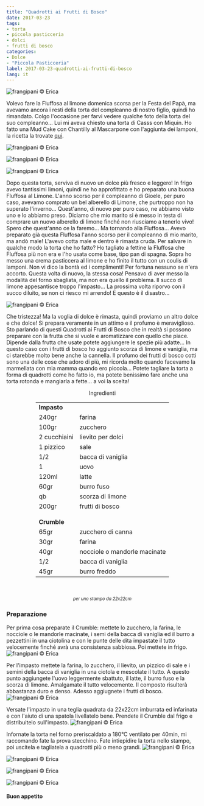 ```yaml
---
title: "Quadrotti ai Frutti di Bosco"
date: 2017-03-23
tags:
- torta
- piccola pasticceria
- dolci
- frutti di bosco
categories:
- Dolce
- "Piccola Pasticceria"
label: 2017-03-23-quadrotti-ai-frutti-di-bosco
lang: it
---
```

![](header.jpg "frangipani © Erica")

Volevo fare la Fluffosa al limone domenica scorsa per la Festa del Papà, ma avevamo ancora i resti della torta del compleanno di nostro figlio, quindi ho rimandato. Colgo l'occasione per farvi vedere qualche foto della torta del suo compleanno... Lui mi aveva chiesto una torta di Casss con Miquin. Ho fatto una Mud Cake con Chantilly al Mascarpone con l'aggiunta dei lamponi, la ricetta la trovate <a href="http://frangipani.raiano.ch/2016-10-30-mudcake-con-chantilly-al-mascarpone/" target="_blank">qui</a>.

![](tortacars1.jpg "frangipani © Erica")

![](tortacars2.jpg "frangipani © Erica")

![](tortacarstaglio.jpg "frangipani © Erica")

Dopo questa torta, serviva di nuovo un dolce più fresco e leggero! In frigo avevo tantissimi limoni, quindi ne ho approfittato e ho preparato una buona Fluffosa al Limone. L'anno scorso per il compleanno di Gioele, per puro caso, avevamo comprato un bel alberello di Limone, che purtroppo non ha superato l'inverno... Quest'anno, di nuovo per puro caso, ne abbiamo visto uno e lo abbiamo preso. Diciamo che mio marito si è messo in testa di comprare un nuovo alberello di limone finché non riusciamo a tenerlo vivo! Spero che quest'anno ce la faremo... Ma tornando alla Fluffosa... Avevo preparato già questa Fluffosa l'anno scorso per il compleanno di mio marito, ma andò male! L'avevo cotta male e dentro è rimasta cruda. Per salvare in qualche modo la torta che ho fatto? Ho tagliato a fettine la Fluffosa che Fluffosa più non era e l'ho usata come base, tipo pan di spagna. Sopra ho messo una crema pasticcera al limone e ho finito il tutto con un coulis di lamponi. Non vi dico la bontà ed i complimenti! Per fortuna nessuno se n'era accorto. Questa volta di nuovo, la stessa cosa! Pensavo di aver messo la modalità del forno sbagliata, ma non era quello il problema. Il succo di limone appesantisce troppo l'impasto... La prossima volta riporvo con il succo diluito, se non ci riesco mi arrendo! E questo è il disastro...

![](disastrofluffosa.jpg "frangipani © Erica")

Che tristezza! Ma la voglia di dolce è rimasta, quindi proviamo un altro dolce e che dolce! Si prepara veramente in un attimo e il profumo è meraviglioso. Sto parlando di questi Quadrotti ai Frutti di Bosco che in realtà si possono preparare con la frutta che si vuole e aromatizzare con quello che piace. Dipende dalla frutta che usate potete aggiungere le spezie più adatte... In questo caso con i frutti di bosco ho aggiunto scorza di limone e vaniglia, ma ci starebbe molto bene anche la cannella. Il profumo dei frutti di bosco cotti sono una delle cose che adoro di più, mi ricorda molto quando facevamo la marmellata con mia mamma quando ero piccola... Potete tagliare la torta a forma di quadrotti come ho fatto io, ma potete benissimo fare anche una torta rotonda e mangiarla a fette... a voi la scelta!

<div id="wrapper" style="text-align: center">
  <div id="yourdiv" style="display: inline-block;">
    <div class="ingredients">
      <div class="ingredients-title">Ingredienti</div>
      <table>
        <tbody>
          <tr>          
            <td colspan="2"><b>Impasto</b></td>
          </tr>      
          <tr>
            <td>240gr</td>
            <td>farina</td>
          </tr>
          <tr>
            <td>100gr</td>
            <td>zucchero</td>
          </tr>
          <tr>
            <td>2 cucchiaini</td>
            <td>lievito per dolci</td>
          </tr>
          <tr>
            <td>1 pizzico</td>
            <td>sale</td>
          </tr>
          <tr>
            <td>1/2</td>
            <td>bacca di vaniglia</td>
          </tr>
          <tr>
            <td>1</td>
            <td>uovo</td>
          </tr>
          <tr>
            <td>120ml</td>
            <td>latte</td>
          </tr>
          <tr>
            <td>60gr</td>
            <td>burro fuso</td>
          </tr>
          <tr>
            <td>qb</td>
            <td>scorza di limone</td>
          </tr>
          <tr>
            <td>200gr</td>
            <td>frutti di bosco</td>
          </tr>
          <tr style="height: 15px;"></tr>
          <tr>          
            <td colspan="2"><b>Crumble</b></td>
          </tr>      
          <tr>
            <td>65gr</td>
            <td>zucchero di canna</td>
          </tr>
          <tr>
            <td>30gr</td>
            <td>farina</td>
          </tr>
          <tr>
            <td>40gr</td>
            <td>nocciole o mandorle macinate</td>
          </tr>
          <tr>
            <td>1/2</td>
            <td>bacca di vaniglia</td>
          </tr>
          <tr>
            <td>45gr</td>
            <td>burro freddo</td>
          </tr>
        </tbody>
      </table>
      <br></br>
      <i class="pull-right" style="font-size: 80%;">per uno stampo da 22x22cm</i>
    </div>
  </div>
</div>


<h3>
  <font color="grey">
    <i class="fa fa-cogs"></i>
  </font> Preparazione
</h3>

Per prima cosa preparate il Crumble: mettete lo zucchero, la farina, le nocciole o le mandorle macinate, i semi della bacca di vaniglia ed il burro a pezzettini in una ciotolina e con le punte delle dita impastate il tutto velocemente finché avrà una consistenza sabbiosa. Poi mettete in frigo.
![](crumble.jpg "frangipani © Erica")

Per l'impasto mettete la farina, lo zucchero, il lievito, un pizzico di sale e i semini della bacca di vaniglia in una ciotola e mescolate il tutto. A questo punto aggiungete l'uovo leggermente sbattuto, il latte, il burro fuso e la scorza di limone. Amalgamate il tutto velocemente. Il composto risulterà abbastanza duro e denso. Adesso aggiugnete i frutti di bosco.
![](impasto.jpg "frangipani © Erica")

Versate l'impasto in una teglia quadrata da 22x22cm imburrata ed infarinata e con l'aiuto di una spatola livellatelo bene. Prendete il Crumble dal frigo e distribuitelo sull'impasto.
![](teglia.jpg "frangipani © Erica")

Infornate la torta nel forno preriscaldato a 180°C ventilato per 40min, mi raccomando fate la prova stecchino. Fate intiepidire la torta nello stampo, poi uscitela e tagliatela a quadrotti più o meno grandi.
![](risultato1.jpg "frangipani © Erica")

![](risultato2.jpg "frangipani © Erica")

![](risultato3.jpg "frangipani © Erica")

![](risultato4.jpg "frangipani © Erica")


<h4>Buon appetito
  <font color="red">
    <i class="fa fa-smile-o"></i>
  </font>
</h4>